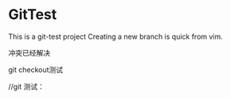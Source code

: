 # GitTest

This is a git-test project
Creating a new branch is quick from vim.

冲突已经解决

git checkout测试
	
//git 测试：
